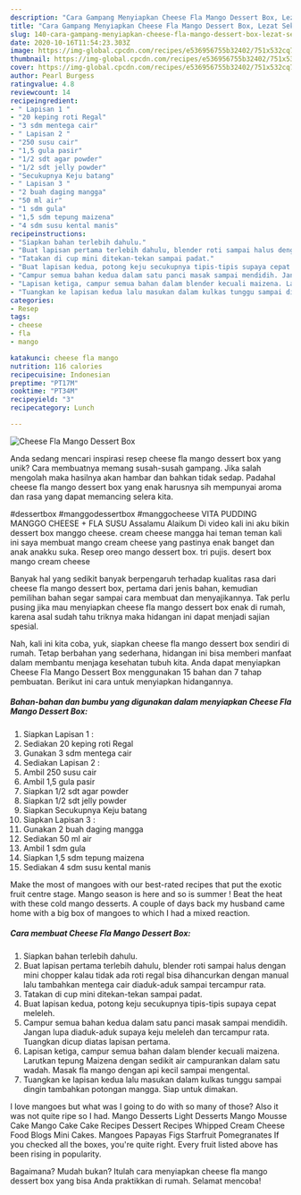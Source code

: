 ```yaml
---
description: "Cara Gampang Menyiapkan Cheese Fla Mango Dessert Box, Lezat Sekali"
title: "Cara Gampang Menyiapkan Cheese Fla Mango Dessert Box, Lezat Sekali"
slug: 140-cara-gampang-menyiapkan-cheese-fla-mango-dessert-box-lezat-sekali
date: 2020-10-16T11:54:23.303Z
image: https://img-global.cpcdn.com/recipes/e536956755b32402/751x532cq70/cheese-fla-mango-dessert-box-foto-resep-utama.jpg
thumbnail: https://img-global.cpcdn.com/recipes/e536956755b32402/751x532cq70/cheese-fla-mango-dessert-box-foto-resep-utama.jpg
cover: https://img-global.cpcdn.com/recipes/e536956755b32402/751x532cq70/cheese-fla-mango-dessert-box-foto-resep-utama.jpg
author: Pearl Burgess
ratingvalue: 4.8
reviewcount: 14
recipeingredient:
- " Lapisan 1 "
- "20 keping roti Regal"
- "3 sdm mentega cair"
- " Lapisan 2 "
- "250 susu cair"
- "1,5 gula pasir"
- "1/2 sdt agar powder"
- "1/2 sdt jelly powder"
- "Secukupnya Keju batang"
- " Lapisan 3 "
- "2 buah daging mangga"
- "50 ml air"
- "1 sdm gula"
- "1,5 sdm tepung maizena"
- "4 sdm susu kental manis"
recipeinstructions:
- "Siapkan bahan terlebih dahulu."
- "Buat lapisan pertama terlebih dahulu, blender roti sampai halus dengan mini chopper kalau tidak ada roti regal bisa dihancurkan dengan manual lalu tambahkan mentega cair diaduk-aduk sampai tercampur rata."
- "Tatakan di cup mini ditekan-tekan sampai padat."
- "Buat lapisan kedua, potong keju secukupnya tipis-tipis supaya cepat meleleh."
- "Campur semua bahan kedua dalam satu panci masak sampai mendidih. Jangan lupa diaduk-aduk supaya keju meleleh dan tercampur rata. Tuangkan dicup diatas lapisan pertama."
- "Lapisan ketiga, campur semua bahan dalam blender kecuali maizena. Larutkan tepung Maizena dengan sedikit air campurankan dalam satu wadah. Masak fla mango dengan api kecil sampai mengental."
- "Tuangkan ke lapisan kedua lalu masukan dalam kulkas tunggu sampai dingin tambahkan potongan mangga. Siap untuk dimakan."
categories:
- Resep
tags:
- cheese
- fla
- mango

katakunci: cheese fla mango 
nutrition: 116 calories
recipecuisine: Indonesian
preptime: "PT17M"
cooktime: "PT34M"
recipeyield: "3"
recipecategory: Lunch

---
```



![Cheese Fla Mango Dessert Box](https://img-global.cpcdn.com/recipes/e536956755b32402/751x532cq70/cheese-fla-mango-dessert-box-foto-resep-utama.jpg)

Anda sedang mencari inspirasi resep cheese fla mango dessert box yang unik? Cara membuatnya memang susah-susah gampang. Jika salah mengolah maka hasilnya akan hambar dan bahkan tidak sedap. Padahal cheese fla mango dessert box yang enak harusnya sih mempunyai aroma dan rasa yang dapat memancing selera kita.

#dessertbox #manggodessertbox #manggocheese VITA PUDDING MANGGO CHEESE + FLA SUSU Assalamu Alaikum Di video kali ini aku bikin dessert box manggo cheese. cream cheese mangga hai teman teman kali ini saya membuat mango cream cheese yang pastinya enak banget dan anak anakku suka. Resep oreo mango dessert box. tri pujis. desert box mango cream cheese

Banyak hal yang sedikit banyak berpengaruh terhadap kualitas rasa dari cheese fla mango dessert box, pertama dari jenis bahan, kemudian pemilihan bahan segar sampai cara membuat dan menyajikannya. Tak perlu pusing jika mau menyiapkan cheese fla mango dessert box enak di rumah, karena asal sudah tahu triknya maka hidangan ini dapat menjadi sajian spesial.


Nah, kali ini kita coba, yuk, siapkan cheese fla mango dessert box sendiri di rumah. Tetap berbahan yang sederhana, hidangan ini bisa memberi manfaat dalam membantu menjaga kesehatan tubuh kita. Anda dapat menyiapkan Cheese Fla Mango Dessert Box menggunakan 15 bahan dan 7 tahap pembuatan. Berikut ini cara untuk menyiapkan hidangannya.

<!--inarticleads1-->

##### Bahan-bahan dan bumbu yang digunakan dalam menyiapkan Cheese Fla Mango Dessert Box:

1. Siapkan  Lapisan 1 :
1. Sediakan 20 keping roti Regal
1. Gunakan 3 sdm mentega cair
1. Sediakan  Lapisan 2 :
1. Ambil 250 susu cair
1. Ambil 1,5 gula pasir
1. Siapkan 1/2 sdt agar powder
1. Siapkan 1/2 sdt jelly powder
1. Siapkan Secukupnya Keju batang
1. Siapkan  Lapisan 3 :
1. Gunakan 2 buah daging mangga
1. Sediakan 50 ml air
1. Ambil 1 sdm gula
1. Siapkan 1,5 sdm tepung maizena
1. Sediakan 4 sdm susu kental manis


Make the most of mangoes with our best-rated recipes that put the exotic fruit centre stage. Mango season is here and so is summer ! Beat the heat with these cold mango desserts. A couple of days back my husband came home with a big box of mangoes to which I had a mixed reaction. 

<!--inarticleads2-->

##### Cara membuat Cheese Fla Mango Dessert Box:

1. Siapkan bahan terlebih dahulu.
1. Buat lapisan pertama terlebih dahulu, blender roti sampai halus dengan mini chopper kalau tidak ada roti regal bisa dihancurkan dengan manual lalu tambahkan mentega cair diaduk-aduk sampai tercampur rata.
1. Tatakan di cup mini ditekan-tekan sampai padat.
1. Buat lapisan kedua, potong keju secukupnya tipis-tipis supaya cepat meleleh.
1. Campur semua bahan kedua dalam satu panci masak sampai mendidih. Jangan lupa diaduk-aduk supaya keju meleleh dan tercampur rata. Tuangkan dicup diatas lapisan pertama.
1. Lapisan ketiga, campur semua bahan dalam blender kecuali maizena. Larutkan tepung Maizena dengan sedikit air campurankan dalam satu wadah. Masak fla mango dengan api kecil sampai mengental.
1. Tuangkan ke lapisan kedua lalu masukan dalam kulkas tunggu sampai dingin tambahkan potongan mangga. Siap untuk dimakan.


I love mangoes but what was I going to do with so many of those? Also it was not quite ripe so I had. Mango Desserts Light Desserts Mango Mousse Cake Mango Cake Cake Recipes Dessert Recipes Whipped Cream Cheese Food Blogs Mini Cakes. Mangoes Papayas Figs Starfruit Pomegranates If you checked all the boxes, you&#39;re quite right. Every fruit listed above has been rising in popularity. 

Bagaimana? Mudah bukan? Itulah cara menyiapkan cheese fla mango dessert box yang bisa Anda praktikkan di rumah. Selamat mencoba!
